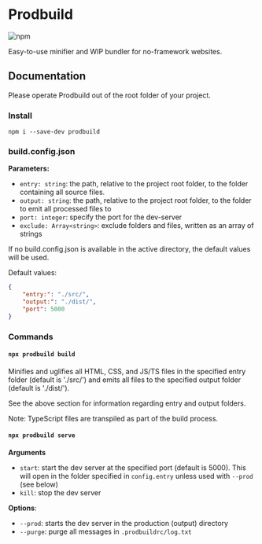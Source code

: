 # Prodbuild
![npm](https://img.shields.io/npm/v/prodbuild)

Easy-to-use minifier and WIP bundler for no-framework websites.

## Documentation
Please operate Prodbuild out of the root folder of your project.

### Install
`npm i --save-dev prodbuild`

### build.config.json
**Parameters:**
- `entry: string`: the path, relative to the project root folder, to the folder containing all source files.
- `output: string`: the path, relative to the project root folder, to the folder to emit all processed files to
- `port: integer`: specify the port for the dev-server
- `exclude: Array<string>`: exclude folders and files, written as an array of strings

If no build.config.json is available in the active directory, the default values will be used.

Default values:
```json
{
    "entry:": "./src/",
    "output:": "./dist/",
    "port": 5000
}
```

### Commands
#### `npx prodbuild build`
Minifies and uglifies all HTML, CSS, and JS/TS files in the specified entry folder (default is './src/') and emits all files to the specified output folder (default is './dist/').

See the above section for information regarding entry and output folders.

Note: TypeScript files are transpiled as part of the build process.

#### `npx prodbuild serve`
**Arguments**
- `start`: start the dev server at the specified port (default is 5000). This will open in the folder specified in `config.entry` unless used with `--prod` (see below)
- `kill`: stop the dev server

**Options**:
- `--prod`: starts the dev server in the production (output) directory
- `--purge`: purge all messages in `.prodbuildrc/log.txt`